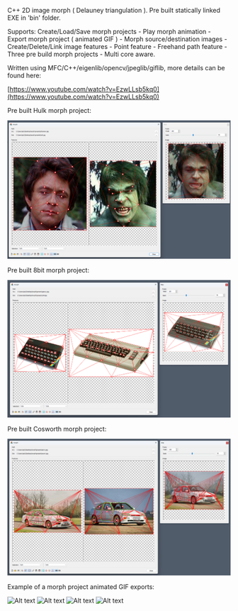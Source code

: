 C++ 2D image morph ( Delauney triangulation ). Pre built statically linked EXE in 'bin' folder.

Supports:
   Create/Load/Save morph projects -
   Play morph animation - Export morph project ( animated GIF ) -
   Morph source/destination images - Create/Delete/Link image features -
   Point feature - Freehand path feature -
   Three pre build morph projects -
   Multi core aware.
   
Written using MFC/C++/eigenlib/opencv/jpeglib/giflib, more details can be found here:

[https://www.youtube.com/watch?v=EzwLLsb5kq0](https://www.youtube.com/watch?v=EzwLLsb5kq0)

Pre built Hulk morph project:

![Alt text](presets/hulk.png?raw=true "example morph project")

Pre built 8bit morph project:

![Alt text](presets/8bit.png?raw=true "example morph project")

Pre built Cosworth morph project:

![Alt text](presets/cosworth.png?raw=true "example morph project")

Example of a morph project animated GIF exports:

![Alt text](presets/hulk.gif?raw=true "animated gif")
![Alt text](presets/8bit.gif?raw=true "animated gif")
![Alt text](presets/cosworth.gif?raw=true "animated gif")
![Alt text](presets/tigerbelly.gif?raw=true "animated gif")
